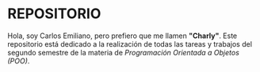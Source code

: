 REPOSITORIO
=============
Hola, soy Carlos Emiliano, pero prefiero que me llamen **"Charly"**. Este repositorio está dedicado a la realización de todas las tareas y trabajos del segundo semestre de la materia de *Programación Orientada a Objetos (POO)*.